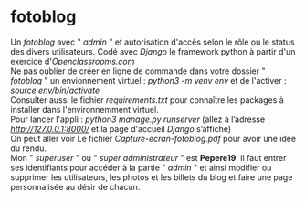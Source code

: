 # fotoblog
Un <i>fotoblog</i> avec  " <i>admin</i> " et autorisation d'accès selon le rôle ou le status des divers utilisateurs.  Codé avec <i>Django</i> le framework python à partir d'un exercice d'<i>Openclassrooms.com</i> 
<br>
Ne pas oublier de créer en ligne de commande dans votre dossier " <i>fotoblog</i> " un envionnement virtuel : <i>python3 -m venv env</i> et de l'activer :  <i>source env/bin/activate</i>
<br>
Consulter aussi  le fichier <i>requirements.txt</i> pour connaître les packages à installer dans l'environnemment virtuel.
<br>
Pour lancer l'appli : <i>python3 manage.py runserver</i> (allez à l’adresse <i>http://127.0.0.1:8000/</i>  et la page d'accueil  <i>Django</i>  s’affiche)
<br>
On peut aller voir Le fichier <i>Capture-ecran-fotoblog.pdf</i> pour avoir une idée du rendu.
<br>
Mon " <i>superuser</i> " ou " <i>super administrateur</i> " est <b>Pepere19</b>. Il faut entrer ses identifiants pour accéder à la partie " <i>admin</i> " et ainsi modifier ou supprimer les utilisateurs, les photos et les billets du blog et faire une page personnalisée au désir de chacun.

